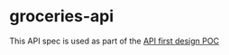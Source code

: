 # groceries-api

This API spec is used as part of the [API first design POC](https://github.com/bramdehart/api-first-design-poc)
